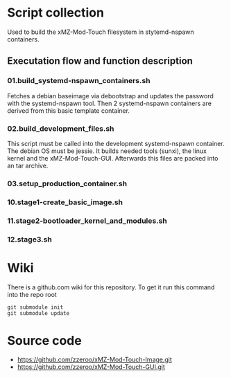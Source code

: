 # Script collection

Used to build the xMZ-Mod-Touch filesystem in stytemd-nspawn containers.

## Executation flow and function description

### 01.build_systemd-nspawn_containers.sh

Fetches a debian baseimage via debootstrap and updates the password with the
systemd-nspawn tool.
Then 2 systemd-nspawn containers are derived from this basic template container.

### 02.build_development_files.sh

This script must be called into the development systemd-nspawn container.
The debian OS must be jessie.
It builds needed tools (sunxi), the linux kernel and the xMZ-Mod-Touch-GUI.
Afterwards this files are packed into an tar archive.

### 03.setup_production_container.sh


### 10.stage1-create_basic_image.sh
### 11.stage2-bootloader_kernel_and_modules.sh
### 12.stage3.sh


# Wiki

There is a github.com wiki for this repository. To get it run this command
into the repo root

    git submodule init
    git submodule update


# Source code

- https://github.com/zzeroo/xMZ-Mod-Touch-Image.git
- https://github.com/zzeroo/xMZ-Mod-Touch-GUI.git


